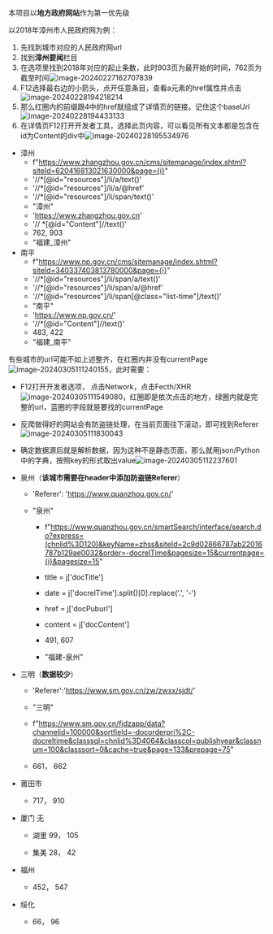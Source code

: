 本项目以**地方政府网站**作为第一优先级

以2018年漳州市人民政府网为例：

1. 先找到城市对应的人民政府网url
2. 找到**漳州要闻**栏目
3. 在选项里找到2018年对应的起止条数，此时903页为最开始的时间，762页为截至时间![image-20240227162707839](README.assets/image-20240227162707839.png)
4. F12选择最右边的小箭头，点开任意条目，查看a元素的href属性并点击![image-20240228194218214](README.assets/image-20240228194218214.png)
5. 那么红圈内的前缀跟4中的href就组成了详情页的链接。记住这个baseUrl![image-20240228194433133](README.assets/image-20240228194433133.png)
6. 在详情页F12打开开发者工具，选择此页内容，可以看见所有文本都是包含在id为Content的div中![image-20240228195534976](README.assets/image-20240228195534976.png)




- 漳州   
  - f"https://www.zhangzhou.gov.cn/cms/sitemanage/index.shtml?siteId=620416813021630000&page={i}" 
  - '//*[@id="resources"]/li/a/text()'      
  - '//*[@id="resources"]/li/a/@href'     
  - '//*[@id="resources"]/li/span/text()'                    
  - "漳州" 
  - 'https://www.zhangzhou.gov.cn' 
  - '// *[@id="Content"]//text()' 
  - 762, 903 
  - "福建_漳州" 
- 南平   
  - f"https://www.np.gov.cn/cms/sitemanage/index.shtml?siteId=340337403813780000&page={i}" 
  - '//*[@id="resources"]/li/span/a/text()' 
  - '//*[@id="resources"]/li/span/a/@href' 
  - '//*[@id="resources"]/li/span[@class="list-time"]/text()' 
  - "南平"
  - 'https://www.np.gov.cn/' 
  - '//*[@id="Content"]//text()'                             
  - 483, 422
  - "福建_南平" 



有些城市的url可能不如上述整齐，在红圈内并没有currentPage![image-20240305111240155](README.assets/image-20240305111240155.png)，此时需要：

- F12打开开发者选项， 点击Network，点击Fecth/XHR![image-20240305111549080](README.assets/image-20240305111549080.png)，红圈即是依次点击的地方，绿圈内就是完整的url，蓝圈的字段就是要找的currentPage
- 反爬做得好的网站会有防盗链处理，在当前页面往下滚动，即可找到Referer![image-20240305111830043](README.assets/image-20240305111830043.png)
- 确定数据源后就是解析数据，因为这种不是静态页面，那么就用json/Python中的字典，按照key的形式取出value![image-20240305112237601](README.assets/image-20240305112237601.png)


- 泉州（**该城市需要在header中添加防盗链Referer**）
  - 'Referer': 'https://www.quanzhou.gov.cn/'

  - "泉州"
  
    -  f"https://www.quanzhou.gov.cn/smartSearch/interface/search.do?express=(chnlid%3D120)&keyName=zhss&siteId=2c9d02866787ab22016787b129ae0032&order=-docrelTime&pagesize=15&currentpage={i}&pagesize=15"
    
  
    - title = j['docTitle']
  
    - date = j['docrelTime'].split()[0].replace('.', '-')
  
    - href = j['docPuburl']
  
    - content = j['docContent']
  
    - 491, 607
  
    -  "福建-泉州"
  
- 三明（**数据较少**）


    - 'Referer':'https://www.sm.gov.cn/zw/zwxx/sjdt/'


    - "三明"


    - f"https://www.sm.gov.cn/fjdzapp/data?channelid=100000&sortfield=-docorderpri%2C-docreltime&classsql=chnlid%3D4064&classcol=publishyear&classnum=100&classsort=0&cache=true&page=133&prepage=75"


    - 661， 662



- 莆田市

    - 717， 910



- 厦门 无

  - 湖里  99， 105

  - 集美   28， 42

- 福州

    - 452， 547



- 绥化

    - 66， 96


